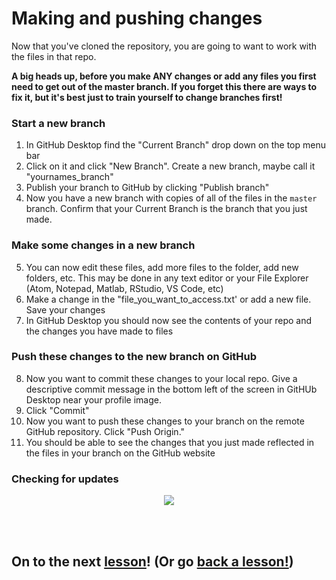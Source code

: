 # Making and pushing changes

Now that you've cloned the repository, you are going to want to work with the files in that repo. 

**A big heads up, before you make ANY changes or add any files you first need to get out of the master branch. If you forget this there are ways to fix it, but it's best just to train yourself to change branches first!**

### Start a new branch

1. In GitHub Desktop find the "Current Branch" drop down on the top menu bar
2. Click on it and click "New Branch". Create a new branch, maybe call it "yournames_branch"
3. Publish your branch to GitHub by clicking "Publish branch"
4. Now you have a new branch with copies of all of the files in the `master` branch. Confirm that your Current Branch is the branch that you just made. 

### Make some changes in a new branch

5. You can now edit these files, add more files to the folder, add new folders, etc. This may be done in any text editor or your File Explorer (Atom, Notepad, Matlab, RStudio, VS Code, etc)
6. Make a change in the "file_you_want_to_access.txt' or add a new file. Save your changes
7. In GitHub Desktop you should now see the contents of your repo and the changes you have made to files

### Push these changes to the new branch on GitHub
8. Now you want to commit these changes to your local repo. Give a descriptive commit message in the bottom left of the screen in GitHUb Desktop near your profile image. 
9. Click "Commit"
10. Now you want to push these changes to your branch on the remote GitHub repository. Click "Push Origin."
11. You should be able to see the changes that you just made reflected in the files in your branch on the GitHub website

### Checking for updates 


<p align="center">
  <img src="https://cdn.clipart.email/dfce19d5dd38cab91c91171a072957db_confetti-gif-transparent-background-6-gif-images-download_1000-294.gif" />
</p>

<br>
<br>

## On to the next [lesson](https://github.com/NowacekLab/Welcome/blob/master/lesson4.md)! (Or go [back a lesson!](https://github.com/NowacekLab/Welcome/blob/master/lesson2.md))
